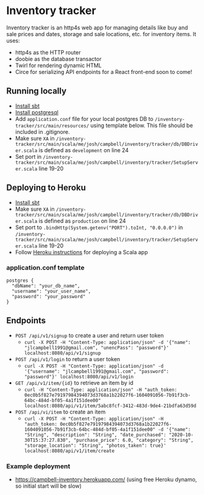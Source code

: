 # Inventory tracker
Inventory tracker is an http4s web app for managing details like buy and sale prices and dates, storage and sale locations, etc. for inventory items.  It uses:
* http4s as the HTTP router
* doobie as the database transactor
* Twirl for rendering dynamic HTML
* Circe for serializing API endpoints for a React front-end soon to come!

## Running locally
* [Install sbt](http://www.scala-sbt.org/1.0/docs/Setup.html)
* [Install postgresql](https://www.postgresql.org/download/)
* Add `application.conf` file for your local postgres DB to `/inventory-tracker/src/main/resources/` using template below.  This file should be included in .gitignore.
* Make sure `XA` in `/inventory-tracker/src/main/scala/me/josh/campbell/inventory/tracker/db/DBDriver.scala` is defined as `development` on line 24
* Set port in `/inventory-tracker/src/main/scala/me/josh/campbell/inventory/tracker/SetupServer.scala` line 19-20

## Deploying to Heroku
* [Install sbt](http://www.scala-sbt.org/1.0/docs/Setup.html)
* Make sure `XA` in `/inventory-tracker/src/main/scala/me/josh/campbell/inventory/tracker/db/DBDriver.scala` is defined as `production` on line 24
* Set port to `.bindHttp(System.getenv("PORT").toInt, "0.0.0.0")` in `/inventory-tracker/src/main/scala/me/josh/campbell/inventory/tracker/SetupServer.scala` line 19-20
* Follow [Heroku instructions](https://devcenter.heroku.com/articles/deploying-scala) for deploying a Scala app


### application.conf template
```
postgres {
  "dbName": "your_db_name",
  "username": "your_user_name",
  "password": "your_password"
}
```

## Endpoints
* `POST /api/v1/signup` to create a user and return user token
  * `curl -X POST -H "Content-Type: application/json" -d '{"name": "jlcampbell1991@gmail.com", "unencPass": "password"}' localhost:8080/api/v1/signup`
* `POST /api/v1/login` to return a user token
  * `curl -X POST -H "Content-Type: application/json" -d '{"username": "jlcampbell1991@gmail.com", "password": "password"}' localhost:8080/api/v1/login`
* `GET /api/v1/item/{id}` to retrieve an item by id
  * `curl -H "Content-Type: application/json" -H "auth_token: 0ec0b5f827e79197984394073d3768a1b22027f6-1604091056-7b91f3cb-64bc-484d-bf05-4a1f151dee00" localhost:8080/api/v1/item/5abc8fcf-3412-483d-9de4-21bdfa63d59d`
* `POST /api/vi/item` to create an item
  * `curl -X POST -H "Content-Type: application/json" -H "auth_token: 0ec0b5f827e79197984394073d3768a1b22027f6-1604091056-7b91f3cb-64bc-484d-bf05-4a1f151dee00" -d '{"name": "String", "description": "String", "date_purchased": "2020-10-30T15:37:27.830", "purchase_price": 6.0, "category": "String", "storage_location": "String", "photos_taken": true}' localhost:8080/api/v1/item/create`

### Example deployment
* https://campbell-inventory.herokuapp.com/ (using free Heroku dynamo, so initial start will be slow)
